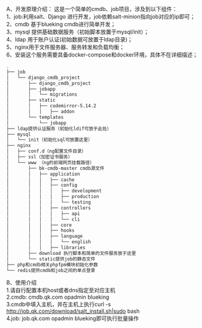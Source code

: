 A、开发原理介绍： 
这是一个简单的cmdb、job项目，涉及到以下组件：  
1、job:利用salt、Django 进行开发，job依赖salt-minion指向job对应的ip即可；  
2、cmdb 基于blueking cmdb进行简单开发；  
3、mysql 提供基础数据服务（初始脚本放置于mysql/init）；  
4、ldap 用于账户认证(初始数据可放置于ldap目录)；  
5、nginx用于文件服务器、服务转发和负载均衡；  
6、安装这个服务需要具备docker-compose和docker环境，具体不在详细描述；  
```bash
.
├── job
│   └── django_cmdb_project
│       ├── django_cmdb_project
│       ├── jobapp
│       │   └── migrations
│       ├── static
│       │   ├── codemirror-5.14.2
│       │   │   ├── addon
│       └── templates
│           └── jobapp
├── ldap提供认证服务（初始化ldif可放于此处）
├── mysql
│   └── init（初始化sql可放置这里）
├── nginx
│   ├── conf.d（ng配置文件目录）
│   ├── ssl（加密证书服务）
│   └── www （ng的前端网页挂载路径）
│       ├── bk-cmdb-master cmdb源文件
│       │   ├── application
│       │   │   ├── cache
│       │   │   ├── config
│       │   │   │   ├── development
│       │   │   │   ├── production
│       │   │   │   └── testing
│       │   │   ├── controllers
│       │   │   │   ├── api
│       │   │   │   └── cli
│       │   │   ├── core
│       │   │   ├── hooks
│       │   │   ├── language
│       │   │   │   └── english
│       │   │   ├── libraries
│       ├── download 执行脚本和简单的文件服务放于这里
│       └── static提供job的静态文件
├── php和cmdb相关phpfpm模块初始化参数
└── redis提供cmdb和job之间的单点登录
```
B、使用介绍  
1.请自行配置本机host或者dns指定至对应主机  
2.cmdb: cmdb.qk.com opadmin blueking  
3.cmdb中填入主机，并在主机上执行curl -s http://job.qk.com/download/salt_install.sh|sudo bash  
4.job: job.qk.com   opadmin blueking即可执行批量操作  


